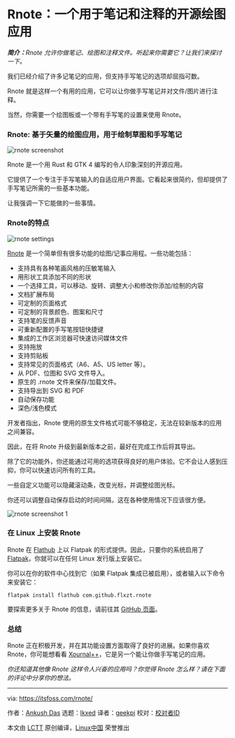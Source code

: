 [#]: subject: "Rnote: An Open-Source Drawing App for Notes and Annotation"
[#]: via: "https://itsfoss.com/rnote/"
[#]: author: "Ankush Das https://itsfoss.com/author/ankush/"
[#]: collector: "lkxed"
[#]: translator: "geekpi"
[#]: reviewer: " "
[#]: publisher: " "
[#]: url: " "

Rnote：一个用于笔记和注释的开源绘图应用
======

**_简介：_**_Rnote 允许你做笔记、绘图和注释文件。听起来你需要它？让我们来探讨一下。_

我们已经介绍了许多记笔记的应用，但支持手写笔记的选项却屈指可数。

Rnote 就是这样一个有用的应用，它可以让你做手写笔记并对文件/图片进行注释。

当然，你需要一个绘图板或一个带有手写笔的设置来使用 Rnote。

### Rnote: 基于矢量的绘图应用，用于绘制草图和手写笔记

![rnote screenshot][1]

Rnote 是一个用 Rust 和 GTK 4 编写的令人印象深刻的开源应用。

它提供了一个专注于手写笔输入的自适应用户界面。它看起来很简约，但却提供了手写笔记所需的一些基本功能。

让我强调一下它能做的一些事情。

### Rnote的特点

![rnote settings][3]

[Rnote][4] 是一个简单但有很多功能的绘图/记事应用程。一些功能包括：

- 支持具有各种笔画风格的压敏笔输入
- 用形状工具添加不同的形状
- 一个选择工具，可以移动、旋转、调整大小和修改你添加/绘制的内容
- 文档扩展布局
- 可定制的页面格式
- 可定制的背景颜色、图案和尺寸
- 支持笔的反馈声音
- 可重新配置的手写笔按钮快捷键
- 集成的工作区浏览器可快速访问媒体文件
- 支持拖放
- 支持剪贴板
- 支持常见的页面格式（A6、A5、US letter 等）。
- 从 PDF、位图和 SVG 文件导入。
- 原生的 .rnote 文件来保存/加载文件。
- 支持导出到 SVG 和 PDF
- 自动保存功能
- 深色/浅色模式

开发者指出，Rnote 使用的原生文件格式可能不够稳定，无法在较新版本的应用之间兼容。

因此，在将 Rnote 升级到最新版本之前，最好在完成工作后将其导出。

除了它的功能外，你还能通过可用的选项获得良好的用户体验。它不会让人感到压抑，你可以快速访问所有的工具。

一些自定义功能可以隐藏滚动条，改变光标，并调整绘图光标。

你还可以调整自动保存启动的时间间隔，这在各种使用情况下应该很方便。

![rnote screenshot 1][5]

### 在 Linux 上安装 Rnote

Rnote 在 [Flathub][6] 上以 Flatpak 的形式提供。因此，只要你的系统启用了 [Flatpak][7]，你就可以在任何 Linux 发行版上安装它。

你可以在你的软件中心找到它（如果 Flatpak 集成已被启用），或者输入以下命令来安装它：

```
flatpak install flathub com.github.flxzt.rnote
```

要探索更多关于 Rnote 的信息，请前往其 [GitHub 页面][8]。

### 总结

Rnote 正在积极开发，并在其功能设置方面取得了良好的进展。如果你喜欢 Rnote，你可能想看看 [Xournal++][9]，它是另一个能让你做手写笔记的应用。

_你还知道其他像 Rnote 这样令人兴奋的应用吗？你觉得 Rnote 怎么样？请在下面的评论中分享你的想法。_

--------------------------------------------------------------------------------

via: https://itsfoss.com/rnote/

作者：[Ankush Das][a]
选题：[lkxed][b]
译者：[geekpi](https://github.com/geekpi)
校对：[校对者ID](https://github.com/校对者ID)

本文由 [LCTT](https://github.com/LCTT/TranslateProject) 原创编译，[Linux中国](https://linux.cn/) 荣誉推出

[a]: https://itsfoss.com/author/ankush/
[b]: https://github.com/lkxed
[1]: https://itsfoss.com/wp-content/uploads/2022/11/rnote-screenshot.png
[3]: https://itsfoss.com/wp-content/uploads/2022/11/rnote-settings.png
[4]: https://rnote.flxzt.net
[5]: https://itsfoss.com/wp-content/uploads/2022/11/rnote-screenshot-1.png
[6]: https://flathub.org/apps/details/com.github.flxzt.rnote
[7]: https://itsfoss.com/flatpak-guide/
[8]: https://github.com/flxzt/rnote
[9]: https://xournalpp.github.io
